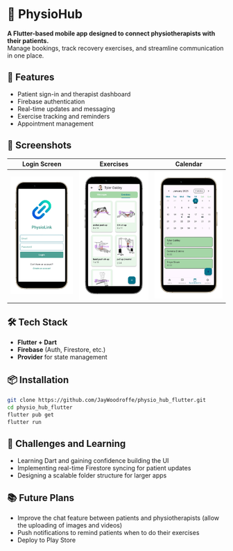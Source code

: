 # 🏥 PhysioHub

**A Flutter-based mobile app designed to connect physiotherapists with their patients.**  
Manage bookings, track recovery exercises, and streamline communication in one place.

## 🚀 Features
- Patient sign-in and therapist dashboard
- Firebase authentication
- Real-time updates and messaging
- Exercise tracking and reminders
- Appointment management

## 📸 Screenshots
| Login Screen | Exercises | Calendar |
|--------------|-----------|------------------|
| ![Login](screenshots/login.png) | ![Exercises](screenshots/exercises.png) | ![Calendar](screenshots/calendar.png) |

## 🛠 Tech Stack
- **Flutter + Dart**
- **Firebase** (Auth, Firestore, etc.)
- **Provider** for state management

## 📦 Installation

```bash
git clone https://github.com/JayWoodroffe/physio_hub_flutter.git
cd physio_hub_flutter
flutter pub get
flutter run
```

## 🧠  Challenges and Learning
- Learning Dart and gaining confidence building the UI
- Implementing real-time Firestore syncing for patient updates
- Designing a scalable folder structure for larger apps

## 📚 Future Plans
- Improve the chat feature between patients and physiotherapists (allow the uploading of images and videos)
- Push notifications to remind patients when to do their exercises
- Deploy to Play Store
